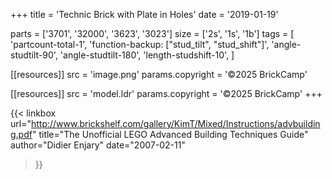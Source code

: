+++
title = 'Technic Brick with Plate in Holes'
date  = '2019-01-19'

parts = ['3701', '32000', '3623', '3023']
size  = ['2s', '1s', '1b']
tags  = [
  'partcount-total-1',
  'function-backup: ["stud_tilt", "stud_shift"]',
  'angle-studtilt-90',
  'angle-studtilt-180',
  'length-studshift-10',
]

[[resources]]
src              = 'image.png'
params.copyright = '©2025 BrickCamp'

[[resources]]
src              = 'model.ldr'
params.copyright = '©2025 BrickCamp'
+++

{{< linkbox
    url="http://www.brickshelf.com/gallery/KimT/Mixed/Instructions/advbuilding.pdf"
    title="The Unofficial LEGO Advanced Building Techniques Guide"
    author="Didier Enjary"
    date="2007-02-11"
>}}
